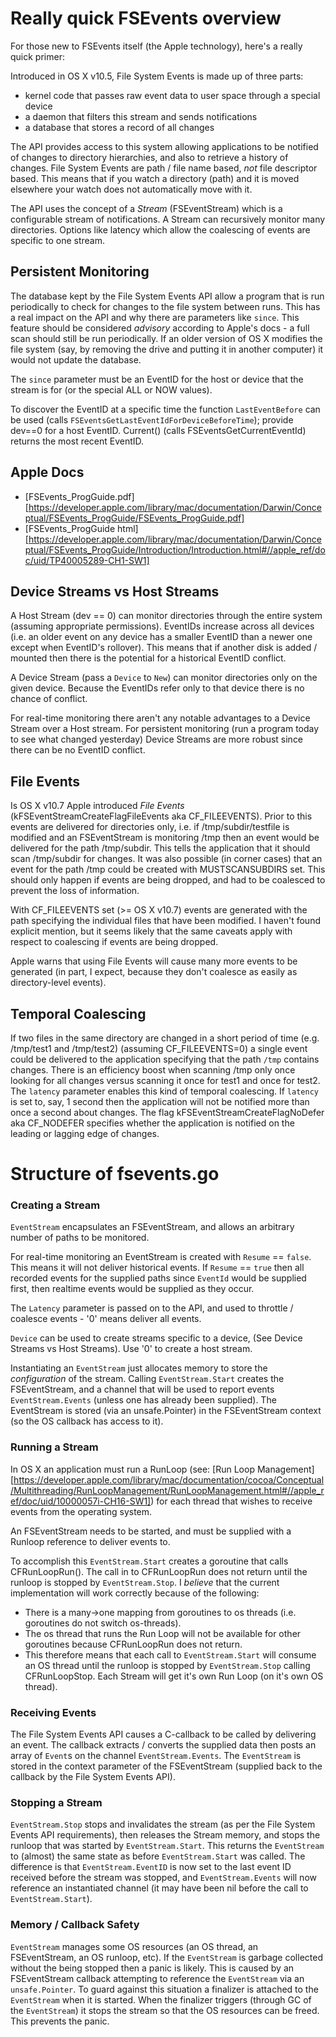 # Really quick FSEvents overview

For those new to FSEvents itself (the Apple technology), here's a really quick primer:

Introduced in OS X v10.5, File System Events is made up of three parts:

* kernel code that passes raw event data to user space through a special device
* a daemon that filters this stream and sends notifications
* a database that stores a record of all changes

The API provides access to this system allowing applications to be notified of changes to directory hierarchies, and also to retrieve a history of changes. File System Events are path / file name based, *not* file descriptor based. This means that if you watch a directory (path) and it is moved elsewhere your watch does not automatically move with it.

The API uses the concept of a *Stream* (FSEventStream) which is a configurable stream of notifications. A Stream can recursively monitor many directories. Options like latency which allow the coalescing of events are specific to one stream.

## Persistent Monitoring

The database kept by the File System Events API allow a program that is run periodically to check for changes to the file system between runs. This has a real impact on the API and why there are parameters like `since`. This feature should be considered *advisory* according to Apple's docs - a full scan should still be run periodically. If an older version of OS X modifies the file system (say, by removing the drive and putting it in another computer) it would not update the database.

The `since` parameter must be an EventID for the host or device that the stream is for (or the special ALL or NOW values).

To discover the EventID at a specific time the function `LastEventBefore` can be used (calls `FSEventsGetLastEventIdForDeviceBeforeTime`); provide dev==0 for a host EventID. Current() (calls FSEventsGetCurrentEventId) returns the most recent EventID.

## Apple Docs

* [FSEvents_ProgGuide.pdf][https://developer.apple.com/library/mac/documentation/Darwin/Conceptual/FSEvents_ProgGuide/FSEvents_ProgGuide.pdf]
* [FSEvents_ProgGuide html][https://developer.apple.com/library/mac/documentation/Darwin/Conceptual/FSEvents_ProgGuide/Introduction/Introduction.html#//apple_ref/doc/uid/TP40005289-CH1-SW1]

## Device Streams vs Host Streams

A Host Stream (dev == 0) can monitor directories through the entire system (assuming appropriate permissions). EventIDs increase across all devices (i.e. an older event on any device has a smaller EventID than a newer one except when EventID's rollover). This means that if another disk is added / mounted then there is the potential for a historical EventID conflict.

A Device Stream (pass a `Device` to `New`) can monitor directories only on the given device. Because the EventIDs refer only to that device there is no chance of conflict.

For real-time monitoring there aren't any notable advantages to a Device Stream over a Host stream. For persistent monitoring (run a program today to see what changed yesterday) Device Streams are more robust since there can be no EventID conflict.

## File Events

Is OS X v10.7 Apple introduced *File Events* (kFSEventStreamCreateFlagFileEvents aka CF_FILEEVENTS). Prior to this events are delivered for directories only, i.e. if /tmp/subdir/testfile is modified and an FSEventStream is monitoring /tmp then an event would be delivered for the path /tmp/subdir. This tells the application that it should scan /tmp/subdir for changes. It was also possible (in corner cases) that an event for the path /tmp could be created with MUSTSCANSUBDIRS set. This should only happen if events are being dropped, and had to be coalesced to prevent the loss of information.

With CF_FILEEVENTS set (>= OS X v10.7) events are generated with the path specifying the individual files that have been modified. I haven't found explicit mention, but it seems likely that the same caveats apply with respect to coalescing if events are being dropped.

Apple warns that using File Events will cause many more events to be generated (in part, I expect, because they don't coalesce as easily as directory-level events).

## Temporal Coalescing

If two files in the same directory are changed in a short period of time (e.g. /tmp/test1 and /tmp/test2) (assuming CF_FILEEVENTS=0) a single event could be delivered to the application specifying that the path `/tmp` contains changes. There is an efficiency boost when scanning /tmp only once looking for all changes versus scanning it once for test1 and once for test2. The `latency` parameter enables this kind of temporal coalescing. If `latency` is set to, say, 1 second then the application will not be notified more than once a second about changes. The flag kFSEventStreamCreateFlagNoDefer aka CF_NODEFER specifies whether the application is notified on the leading or lagging edge of changes.

# Structure of fsevents.go

### Creating a Stream

`EventStream` encapsulates an FSEventStream, and allows an arbitrary number of paths to be monitored.

For real-time monitoring an EventStream is created with `Resume` == `false`. This means it will not deliver historical events. If `Resume` == `true` then all recorded events for the supplied paths since `EventId` would be supplied first, then realtime events would be supplied as they occur.

The `Latency` parameter is passed on to the API, and used to throttle / coalesce events - '0' means deliver all events.

`Device` can be used to create streams specific to a device, (See Device Streams vs Host Streams). Use '0' to create a host stream.

Instantiating an `EventStream` just allocates memory to store the *configuration* of the stream. Calling `EventStream.Start` creates the FSEventStream, and a channel that will be used to report events `EventStream.Events` (unless one has already been supplied). The EventStream is stored (via an unsafe.Pointer) in the FSEventStream context (so the OS callback has access to it).

### Running a Stream

In OS X an application must run a RunLoop (see: [Run Loop Management][https://developer.apple.com/library/mac/documentation/cocoa/Conceptual/Multithreading/RunLoopManagement/RunLoopManagement.html#//apple_ref/doc/uid/10000057i-CH16-SW1]) for each thread that wishes to receive events from the operating system.

An FSEventStream needs to be started, and must be supplied with a Runloop reference to deliver events to.

To accomplish this `EventStream.Start` creates a goroutine that calls CFRunLoopRun(). The call in to CFRunLoopRun does not return until the runloop is stopped by `EventStream.Stop`. I _believe_ that the current implementation will work correctly because of the following:

* There is a many->one mapping from goroutines to os threads (i.e. goroutines do not switch os-threads).
* The os thread that runs the Run Loop will not be available for other goroutines because CFRunLoopRun does not return.
* This therefore means that each call to `EventStream.Start` will consume an OS thread until the runloop is stopped by `EventStream.Stop` calling CFRunLoopStop. Each Stream will get it's own Run Loop (on it's own OS thread).

### Receiving Events

The File System Events API causes a C-callback to be called by delivering an event. The callback extracts / converts the supplied data then posts an array of `Event`s on the channel `EventStream.Events`. The `EventStream` is stored in the context parameter of the FSEventStream (supplied back to the callback by the File System Events API).

### Stopping a Stream

`EventStream.Stop` stops and invalidates the stream (as per the File System Events API requirements), then releases the Stream memory, and stops the runloop that was started by `EventStream.Start`. This returns the `EventStream` to (almost) the same state as before `EventStream.Start` was called. The difference is that `EventStream.EventID` is now set to the last event ID received before the stream was stopped, and `EventStream.Events` will now reference an instantiated channel (it may have been nil before the call to `EventStream.Start`).

### Memory / Callback Safety

`EventStream` manages some OS resources (an OS thread, an FSEventStream, an OS runloop, etc). If the `EventStream` is garbage collected without the being stopped then a panic is likely. This is caused by an FSEventStream callback attempting to reference the `EventStream` via an `unsafe.Pointer`. To guard against this situation a finalizer is attached to the `EventStream` when it is started. When the finalizer triggers (through GC of the `EventStream`) it stops the stream so that the OS resources can be freed. This prevents the panic.
